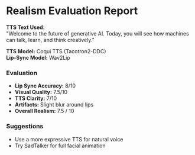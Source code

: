 # Realism Evaluation Report

**TTS Text Used:**  
"Welcome to the future of generative AI. Today, you will see how machines can talk, learn, and think creatively."

**TTS Model:** Coqui TTS (Tacotron2-DDC)  
**Lip-Sync Model:** Wav2Lip

### Evaluation

- **Lip Sync Accuracy:** 8/10
- **Visual Quality:** 7.5/10
- **TTS Clarity:** 7/10
- **Artifacts:** Slight blur around lips
- **Overall Realism:** 7.5 / 10

### Suggestions

- Use a more expressive TTS for natural voice
- Try SadTalker for full facial animation
